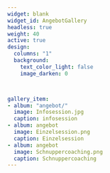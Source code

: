 ```yaml
---
widget: blank
widget_id: AngebotGallery
headless: true
weight: 40
active: true
design:
  columns: "1"
  background:
    text_color_light: false
    image_darken: 0



gallery_item:
- album: "angebot/"
  image: Infosession.jpg
  caption: infosession
- album: angebot
  image: Einzelsession.png
  caption: Einzelsession
- album: angebot
  image: Schnuppercoaching.png
  caption: Schnuppercoaching
---
```

<gallery album="angebot/">

